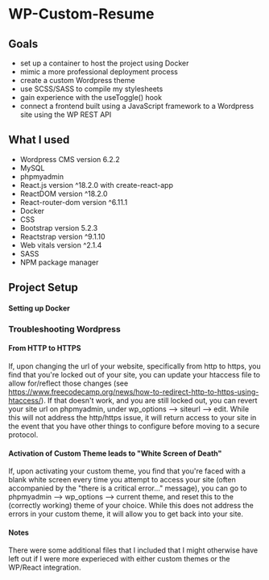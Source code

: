 # WP-Custom-Resume

## Goals 
- set up a container to host the project using Docker
- mimic a more professional deployment process
- create a custom Wordpress theme
- use SCSS/SASS to compile my stylesheets
- gain experience with the useToggle() hook
- connect a frontend built using a JavaScript framework to a Wordpress site using the WP REST API

## What I used 
- Wordpress CMS version 6.2.2
- MySQL
- phpmyadmin
- React.js version ^18.2.0 with create-react-app
- ReactDOM version ^18.2.0
- React-router-dom version ^6.11.1
- Docker
- CSS
- Bootstrap version 5.2.3
- Reactstrap version ^9.1.10
- Web vitals version ^2.1.4
- SASS 
- NPM package manager 

## Project Setup
#### Setting up Docker


### Troubleshooting Wordpress

#### From HTTP to HTTPS
If, upon changing the url of your website, specifically from http to https, you find that you're locked out of your site, you can update your htaccess file to allow for/reflect those changes (see https://www.freecodecamp.org/news/how-to-redirect-http-to-https-using-htaccess/). If that doesn't work, and you are still locked out, you can revert your site url on phpmyadmin, under wp_options --> siteurl --> edit. While this will not address the http/https issue, it will return access to your site in the event that you have other things to configure before moving to a secure protocol. 

#### Activation of Custom Theme leads to "White Screen of Death"
If, upon activating your custom theme, you find that you're faced with a blank white screen every time you attempt to access your site (often accompanied by the "there is a critical error..." message), you can go to phpmyadmin --> wp_options --> current theme, and reset this to the (correctly working) theme of your choice. While this does not address the errors in your custom theme, it will allow you to get back into your site.

#### Notes
There were some additional files that I included that I might otherwise have left out if I were more experieced with either custom themes or the WP/React integration. 
